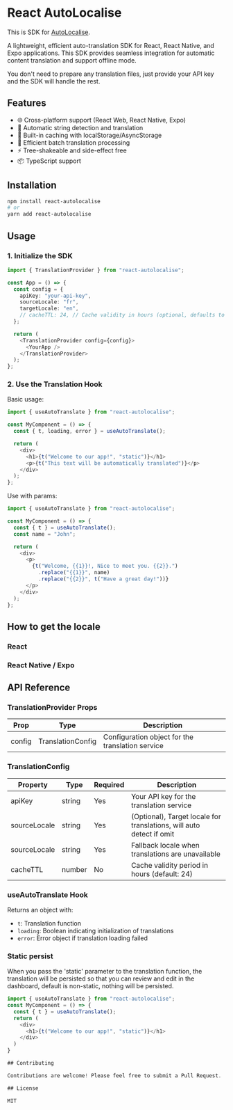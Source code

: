 # React AutoLocalise

This is SDK for [AutoLocalise](<[AutoLocalise](https://www.autolocalise.com)>).

A lightweight, efficient auto-translation SDK for React, React Native, and Expo applications. This SDK provides seamless integration for automatic content translation and support offline mode.

You don't need to prepare any translation files, just provide your API key and the SDK will handle the rest.

## Features

- 🌐 Cross-platform support (React Web, React Native, Expo)
- 🚀 Automatic string detection and translation
- 💾 Built-in caching with localStorage/AsyncStorage
- 🔄 Efficient batch translation processing
- ⚡️ Tree-shakeable and side-effect free
- 📦 TypeScript support

## Installation

```bash
npm install react-autolocalise
# or
yarn add react-autolocalise
```

## Usage

### 1. Initialize the SDK

<!-- TODO the locale format -->

```typescript
import { TranslationProvider } from "react-autolocalise";

const App = () => {
  const config = {
    apiKey: "your-api-key",
    sourceLocale: "fr",
    targetLocale: "en",
    // cacheTTL: 24, // Cache validity in hours (optional, defaults to 24)
  };

  return (
    <TranslationProvider config={config}>
      <YourApp />
    </TranslationProvider>
  );
};
```

### 2. Use the Translation Hook

Basic usage:

```typescript
import { useAutoTranslate } from "react-autolocalise";

const MyComponent = () => {
  const { t, loading, error } = useAutoTranslate();

  return (
    <div>
      <h1>{t("Welcome to our app!", "static")}</h1>
      <p>{t("This text will be automatically translated")}</p>
    </div>
  );
};
```

Use with params:

```typescript
import { useAutoTranslate } from "react-autolocalise";

const MyComponent = () => {
  const { t } = useAutoTranslate();
  const name = "John";

  return (
    <div>
      <p>
        {t("Welcome, {{1}}!, Nice to meet you. {{2}}.")
          .replace("{{1}}", name)
          .replace("{{2}}", t("Have a great day!"))}
      </p>
    </div>
  );
};
```

## How to get the locale

### React

### React Native / Expo

## API Reference

### TranslationProvider Props

| Prop   | Type              | Description                                      |
| ------ | ----------------- | ------------------------------------------------ |
| config | TranslationConfig | Configuration object for the translation service |

### TranslationConfig

| Property     | Type   | Required | Description                                                          |
| ------------ | ------ | -------- | -------------------------------------------------------------------- |
| apiKey       | string | Yes      | Your API key for the translation service                             |
| sourceLocale | string | Yes      | (Optional), Target locale for translations, will auto detect if omit |
| sourceLocale | string | Yes      | Fallback locale when translations are unavailable                    |
| cacheTTL     | number | No       | Cache validity period in hours (default: 24)                         |

### useAutoTranslate Hook

Returns an object with:

- `t`: Translation function
- `loading`: Boolean indicating initialization of translations
- `error`: Error object if translation loading failed

### Static persist

When you pass the 'static' parameter to the translation function, the translation will be persisted so that you can review and edit in the dashboard, default is non-static, nothing will be persisted.

```typescript
import { useAutoTranslate } from "react-autolocalise";
const MyComponent = () => {
  const { t } = useAutoTranslate();
  return (
    <div>
      <h1>{t("Welcome to our app!", "static")}</h1>
    </div>
  )
}

## Contributing

Contributions are welcome! Please feel free to submit a Pull Request.

## License

MIT
```
